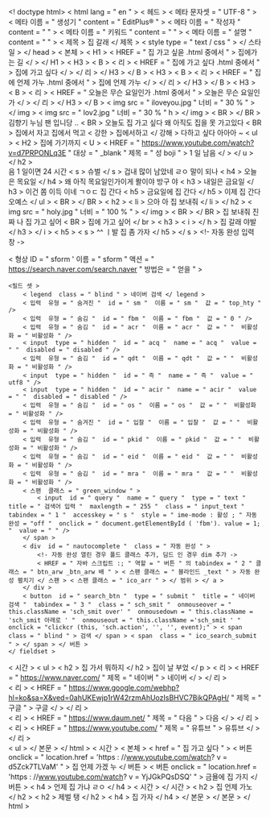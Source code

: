 <! doctype html>
< html  lang = " en " >
< 헤드 >
  < 메타  문자셋 = " UTF-8 " >
  < 메타  이름 = " 생성기 "  content = " EditPlus® " >
  < 메타  이름 = " 작성자 "  content = " " >
  < 메타  이름 = " 키워드 "  content = " " >
  < 메타  이름 = " 설명 "  content = " " >
  < 제목 > 집 갈래 </ 제목 >
  < style  type = " text / css " > </ 스타일 >
</ head >
< 본체 >
  < H1 > < HREF = " 집 가고 싶읃 .html 중에서 " > 집에가는 길 </ > </ H1 > 
< H3 > < B > < 리 > < HREF = " 집에 가고 싶다 .html 중에서 " > 집에 가고 싶다 </ > </ 리 > </ H3 > </ B > 
< H3 > < B > < 리 > < HREF = " 집에 언제 가누 .html 중에서 " > 집에 언제 가누 </ > </ 리 > </ H3 > </ B > 
< H3 > < B > < 리 > < HREF = " 오늘은 무슨 요일인가 .html 중에서 " > 오늘은 무슨 요일인가 </ > </ 리 > </ H3 > </ B > 
    < img  src = " iloveyou.jpg "  너비 = " 30 % " > </ img >
    < img  src = " lov2.jpg "  너비 = " 30 % " h > </ img >
    < BR > </ BR >
    김향기 누님 팬 입니당 ..
    < BR >
  오늘도 집 가고 싶다 왜 아직도 집을 못 가고있다
  < BR > 집에서 자고 집에서 먹고 < 강한 > 집에서하고 </ 강해 > 다하고 싶다 아아아 ~
< ul >
< H2 > 집에 가기까지 < U > < HREF = " https://www.youtube.com/watch?v=d7PRPONLq3E " 대상 = " _blank " 제목 = " 성 boji " > 1 일 남음 </ > </ u > </ h2 >   
음 1 일이면 24 시간 < s > 슈벌 </ s > 겁내 많이 남았네 ㄹㅇ 말이 되나
< h4 > 오늘은 목요일 </ h4 >
왜 아직 목요일인가이게 뫌이야 방구 야
< h3 > 내일은 금요일 </ h3 >
이건 쫌 이득 이네 ㄱㅇㄷ 집 간다
< h5 > 금요일에 집 간다 </ h5 >
이제 집 간다 오예스
</ ul >
< BR > </ BR >
< h2 > < li > 으아 아 집 보내줘 </ li > </ h2 >
    < img  src = " holy.jpg "  너비 = " 100 % " > </ img >
    < BR > </ BR >
집 보내줘 진짜 나 집 가고 싶어 < BR >
  집에 가고 싶어
</ br >
< h3 > < i > </ h > 집 갈래 야발 </ h3 > </ i >
< h5 > < s > ^^ ㅣ발 집 좀 가자 </ h5 > </ s >
<!- 자동 완성 입력 창 ->

< 형상  ID = " sform '  이름 = " sform "  액션 = " https://search.naver.com/search.naver "  방법은 = " 얻을 " >

	<필드 셋 >
   		< legend  class = " blind " > 네이버 검색 </ legend >
        < 입력  유형 = " 숨겨진 "  id = " sm "  이름 = " sm "  값 = " top_hty " />
        < 입력  유형 = " 숨김 "  id = " fbm "  이름 = " fbm "  값 = " 0 " />
        < 입력  유형 = " 숨김 "  id = " acr "  이름 = " acr "  값 = " "  비활성화 = " 비활성화 " />
        < input  type = " hidden "  id = " acq "  name = " acq "  value = " "  disabled = " disabled " />
        < 입력  유형 = " 숨김 "  id = " qdt "  이름 = " qdt "  값 = " "  비활성화 = " 비활성화 " />
        < input  type = " hidden "  id = " 즉 "  name = " 즉 "  value = " utf8 " />
        < input  type = " hidden "  id = " acir "  name = " acir "  value = " "  disabled = " disabled " />
        < 입력  유형 = " 숨김 "  id = " os "  이름 = " os "  값 = " "  비활성화 = " 비활성화 " />
        < 입력  유형 = " 숨겨진 "  id = " 입찰 "  이름 = " 입찰 "  값 = " "  비활성화 = " 비활성화 " />
        < 입력  유형 = " 숨김 "  id = " pkid "  이름 = " pkid "  값 = " "  비활성화 = " 비활성화 " />
        < 입력  유형 = " 숨김 "  id = " eid "  이름 = " eid "  값 = " "  비활성화 = " 비활성화 " />
        < 입력  유형 = " 숨김 "  id = " mra "  이름 = " mra "  값 = " "  비활성화 = " 비활성화 " />
        < 스팬  클래스 = " green_window " >
            < input  id = " query "  name = " query "  type = " text "  title = " 검색어 입력 "  maxlength = " 255 "  class = " input_text "  tabindex = " 1 "  accesskey = " s "  style = " ime-mode : 활성 ; " 자동 완성 = "off "  onclick = " document.getElementById ( 'fbm'). value = 1; "  value = " " />
        </ span >
        < div  id = " nautocomplete "  class = " 자동 완성 " >
            <!- 자동 완성 열린 경우 폴드 클래스 추가, 딤드 인 경우 dim 추가 ->
            < HREF = " 자바 스크립트 :; " 역할 = " 버튼 " 의 tabindex = " 2 " 클래스 = " btn_arw _btn_arw 배 " > < 스팬 클래스 = " 블라인드 _text " > 자동 완성 펼치기 </ 스팬 > < 스팬 클래스 = " ico_arr " > </ 범위 > </ a >      
        </ div >
        < button  id = " search_btn "  type = " submit "  title = " 네이버 검색 "  tabindex = " 3 "  class = " sch_smit "  onmouseover = " this.className = 'sch_smit over' "  onmousedown = " this.className = 'sch_smit 아래로 ' "  onmouseout = " this.className ='sch_smit ' "  onclick = "clickcr (this, 'sch.action', '', '', event);" > < span  class = " blind " > 검색 </ span > < span  class = " ico_search_submit " > </ span > </ 버튼 >
    </ fieldset >
< 시간 >
< ul >
< h2 > 집 가서 뭐하지 </ h2 >
집이 날 부었 </ p >
< 리 > < HREF = " https://www.naver.com/ " 제목 = " 네이버 " > 네이버 </ > </ 리 >  
< 리 > < HREF = " https://www.google.com/webhp?hl=ko&sa=X&ved=0ahUKEwjp1rW42rzmAhUozIsBHVC7BikQPAgH/ " 제목 = " 구글 " > 구글 </ > </ 리 >  
< 리 > < HREF = " https://www.daum.net/ " 제목 = " 다음 " > 다음 </ > </ 리 >  
< 리 > < HREF = " https://www.youtube.com/ " 제목 = " 유튜브 " > 유튜브 </ > </ 리 >  
< ul >
</ 본문 >
</ html >
< 시간 >
< 본체 >
  < href = " 집 가고 싶다 " >
  < 버튼  onclick = " location.href = 'https : //www.youtube.com/watch? v = d5Zck7TLVaM' " > 집 언제 가겠 누 </ 버튼 >
  < 버튼  onclick = " location.href = 'https : //www.youtube.com/watch? v = YjJGkPQsDSQ' " > 금욜에 집 가지 </ 버튼 >
  < h4 > 언제 집 가냐 ㄹㅇ </ h4 >
  < 시간 > </ 시간 >
  < h2 > 집 언제 가노 </ h2 >
  < h2 > 제벌 탱 </ h2 >
  < h4 > 집 가자 </ h4 >
</ 본문 >
</ 본문 >
</ html >
